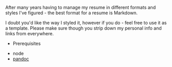 After many years having to manage my resume in different formats and styles I've figured - the best format for a resume is Markdown.

I doubt you'd like the way I styled it, however if you do - feel free to use it as a template. 
Please make sure though you strip down my personal info and links from everywhere.

* Prerequisites

- node 
- [pandoc](http://pandoc.org)
